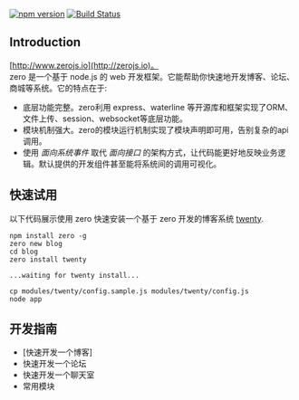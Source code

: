 [![npm version](https://badge.fury.io/js/zero.png)](http://badge.fury.io/js/zero)
[![Build Status](https://travis-ci.org/sskyy/zero.svg?branch=master)](https://travis-ci.org/sskyy/zero)

## Introduction

[http://www.zerojs.io](http://zerojs.io)。  
zero 是一个基于 node.js 的 web 开发框架。它能帮助你快速地开发博客、论坛、商城等系统。它的特点在于:

 - 底层功能完整。zero利用 express、waterline 等开源库和框架实现了ORM、文件上传、session、websocket等底层功能。
 - 模块机制强大。zero的模块运行机制实现了模块声明即可用，告别复杂的api调用。
 - 使用 *面向系统事件* 取代 *面向接口* 的架构方式，让代码能更好地反映业务逻辑。默认提供的开发组件甚至能将系统间的调用可视化。

 
## 快速试用

以下代码展示使用 zero 快速安装一个基于 zero 开发的博客系统 [twenty](http://twentyjs.com).


```
npm install zero -g
zero new blog
cd blog
zero install twenty

...waiting for twenty install...

cp modules/twenty/config.sample.js modules/twenty/config.js
node app
```

## 开发指南

 - [快速开发一个博客]
 - 快速开发一个论坛
 - 快速开发一个聊天室
 - 常用模块
